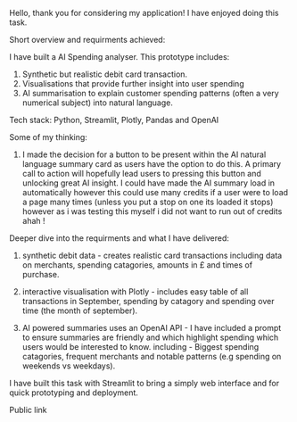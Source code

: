 Hello, thank you for considering my application! I have enjoyed doing this task. 

Short overview and requirments achieved: 

I have built a AI Spending analyser. This prototype includes:
1. Synthetic but realistic debit card transaction. 
2. Visualisations that provide further insight into user spending
3. AI summarisation to explain customer spending patterns (often a very numerical subject) into natural language. 



Tech stack:
Python, Streamlit, Plotly, Pandas and OpenAI


Some of my thinking:

1. I made the decision for a button to be present within the AI natural language summary card as users have the option to do this. A primary call to action will hopefully lead users to pressing this button and unlocking great AI insight. I could have made the AI summary load in automatically however this could use many credits if a user were to load a page many times (unless you put a stop on one its loaded it stops) however as i was testing this myself i did not want to run out of credits ahah ! 



Deeper dive into the requirments and what I have delivered:

1. synthetic debit data - creates realistic card transactions including data on merchants, spending catagories, amounts in £ and times of purchase.

2. interactive visualisation with Plotly - includes easy table of all transactions in September, spending by catagory and spending over time (the month of september).

3. AI powered summaries uses an OpenAI API - I have included a prompt to ensure summaries are friendly and which highlight spending which users would be interested to know. 
including - Biggest spending catagories, frequent merchants and notable patterns (e.g spending on weekends vs weekdays).


I have built this task with Streamlit to bring a simply web interface and for quick prototyping and deployment. 

Public link 